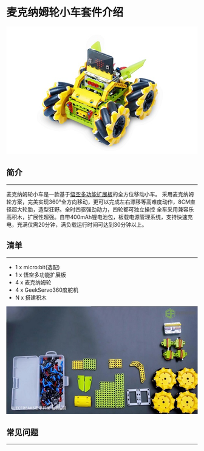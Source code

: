 # 麦克纳姆轮小车套件介绍

![](./images/Mecanum_wheel_car_kit_01.jpg)

## 简介
---
麦克纳姆轮小车是一款基于[悟空多功能扩展板](http://www.elecfreaks.com/learn-cn/microbitExtensionModule/wukong.html)的全方位移动小车。
采用麦克纳姆轮方案，完美实现360°全方向移动，更可以完成左右漂移等高难度动作，8CM直径超大轮胎，造型狂野。全时四驱强劲动力，四轮都可独立操控
全车采用兼容乐高积木，扩展性超强。自带400mAh锂电池包，板载电源管理系统，支持快速充电，充满仅需20分钟，满负载运行时间可达到30分钟以上。 

## 清单
---
- 1 x micro:bit(选配)
- 1 x 悟空多功能扩展板
- 4 x 麦克纳姆轮
- 4 x GeekServo360度舵机
- N x 搭建积木


![](./images/Mecanum_wheel_car_kit_02.jpg)


## 常见问题
---
